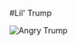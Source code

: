 #Lil' Trump


![Angry Trump](https://raw.githubusercontent.com/bananatron/lil-trump/master/assets/trump_angry.gif)

